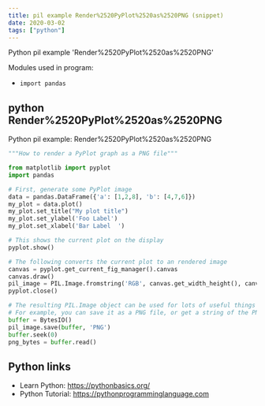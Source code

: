 ```yaml
---
title: pil example Render%2520PyPlot%2520as%2520PNG (snippet)
date: 2020-03-02
tags: ["python"]
---
```

Python pil example 'Render%2520PyPlot%2520as%2520PNG'


Modules used in program: 
* `import pandas`

## python Render%2520PyPlot%2520as%2520PNG

Python pil example: Render%2520PyPlot%2520as%2520PNG

```python
"""How to render a PyPlot graph as a PNG file"""

from matplotlib import pyplot
import pandas

# First, generate some PyPlot image
data = pandas.DataFrame({'a': [1,2,8], 'b': [4,7,6]})
my_plot = data.plot()
my_plot.set_title("My plot title")
my_plot.set_ylabel('Foo Label')
my_plot.set_xlabel('Bar Label  ')

# This shows the current plot on the display
pyplot.show()

# The following converts the current plot to an rendered image
canvas = pyplot.get_current_fig_manager().canvas
canvas.draw()
pil_image = PIL.Image.fromstring('RGB', canvas.get_width_height(), canvas.tostring_rgb())
pyplot.close()

# The resulting PIL.Image object can be used for lots of useful things in Python.
# For example, you can save it as a PNG file, or get a string of the PNG's contents.
buffer = BytesIO()
pil_image.save(buffer, 'PNG')
buffer.seek(0)
png_bytes = buffer.read()

```

## Python links

- Learn Python: https://pythonbasics.org/
- Python Tutorial: https://pythonprogramminglanguage.com
